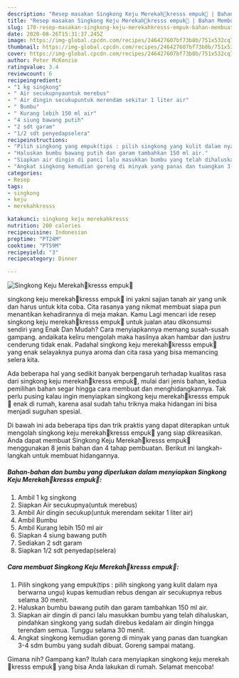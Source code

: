 ```yaml
---
description: "Resep masakan Singkong Keju Merekah🍠kresss empuk🍠 | Bahan Membuat Singkong Keju Merekah🍠kresss empuk🍠 Yang Lezat Sekali"
title: "Resep masakan Singkong Keju Merekah🍠kresss empuk🍠 | Bahan Membuat Singkong Keju Merekah🍠kresss empuk🍠 Yang Lezat Sekali"
slug: 170-resep-masakan-singkong-keju-merekahkresss-empuk-bahan-membuat-singkong-keju-merekahkresss-empuk-yang-lezat-sekali
date: 2020-08-26T15:31:37.245Z
image: https://img-global.cpcdn.com/recipes/246427607bf73b8b/751x532cq70/singkong-keju-merekah🍠kresss-empuk🍠-foto-resep-utama.jpg
thumbnail: https://img-global.cpcdn.com/recipes/246427607bf73b8b/751x532cq70/singkong-keju-merekah🍠kresss-empuk🍠-foto-resep-utama.jpg
cover: https://img-global.cpcdn.com/recipes/246427607bf73b8b/751x532cq70/singkong-keju-merekah🍠kresss-empuk🍠-foto-resep-utama.jpg
author: Peter McKenzie
ratingvalue: 3.4
reviewcount: 6
recipeingredient:
- "1 kg singkong"
- " Air secukupnyauntuk merebus"
- " Air dingin secukupuntuk merendam sekitar 1 liter air"
- " Bumbu"
- " Kurang lebih 150 ml air"
- "4 siung bawang putih"
- "2 sdt garam"
- "1/2 sdt penyedapselera"
recipeinstructions:
- "Pilih singkong yang empuk(tips : pilih singkong yang kulit dalam nya berwarna ungu) kupas kemudian rebus dengan air secukupnya rebus selama 30 menit."
- "Haluskan bumbu bawang putih dan garam tambahkan 150 ml air."
- "Siapkan air dingin di panci lalu masukkan bumbu yang telah dihaluskan, pindahkan singkong yang sudah direbus kedalam air dingin hingga terendam semua. Tunggu selama 30 menit."
- "Angkat singkong kemudian goreng di minyak yang panas dan tuangkan 3-4 sdm bumbu yang sudah dibuat. Goreng sampai matang."
categories:
- Resep
tags:
- singkong
- keju
- merekahkresss

katakunci: singkong keju merekahkresss 
nutrition: 200 calories
recipecuisine: Indonesian
preptime: "PT24M"
cooktime: "PT59M"
recipeyield: "3"
recipecategory: Dinner

---
```



![Singkong Keju Merekah🍠kresss empuk🍠](https://img-global.cpcdn.com/recipes/246427607bf73b8b/751x532cq70/singkong-keju-merekah🍠kresss-empuk🍠-foto-resep-utama.jpg)


singkong keju merekah🍠kresss empuk🍠 ini yakni sajian tanah air yang unik dan harus untuk kita coba. Cita rasanya yang nikmat membuat siapa pun menantikan kehadirannya di meja makan.
Kamu Lagi mencari ide resep singkong keju merekah🍠kresss empuk🍠 untuk jualan atau dikonsumsi sendiri yang Enak Dan Mudah? Cara menyiapkannya memang susah-susah gampang. andaikata keliru mengolah maka hasilnya akan hambar dan justru cenderung tidak enak. Padahal singkong keju merekah🍠kresss empuk🍠 yang enak selayaknya punya aroma dan cita rasa yang bisa memancing selera kita.



Ada beberapa hal yang sedikit banyak berpengaruh terhadap kualitas rasa dari singkong keju merekah🍠kresss empuk🍠, mulai dari jenis bahan, kedua pemilihan bahan segar hingga cara membuat dan menghidangkannya. Tak perlu pusing kalau ingin menyiapkan singkong keju merekah🍠kresss empuk🍠 enak di rumah, karena asal sudah tahu triknya maka hidangan ini bisa menjadi suguhan spesial.


Di bawah ini ada beberapa tips dan trik praktis yang dapat diterapkan untuk mengolah singkong keju merekah🍠kresss empuk🍠 yang siap dikreasikan. Anda dapat membuat Singkong Keju Merekah🍠kresss empuk🍠 menggunakan 8 jenis bahan dan 4 tahap pembuatan. Berikut ini langkah-langkah untuk membuat hidangannya.

<!--inarticleads1-->

##### Bahan-bahan dan bumbu yang diperlukan dalam menyiapkan Singkong Keju Merekah🍠kresss empuk🍠:

1. Ambil 1 kg singkong
1. Siapkan  Air secukupnya(untuk merebus)
1. Ambil  Air dingin secukup(untuk merendam sekitar 1 liter air)
1. Ambil  Bumbu
1. Ambil  Kurang lebih 150 ml air
1. Siapkan 4 siung bawang putih
1. Sediakan 2 sdt garam
1. Siapkan 1/2 sdt penyedap(selera)




<!--inarticleads2-->

##### Cara membuat Singkong Keju Merekah🍠kresss empuk🍠:

1. Pilih singkong yang empuk(tips : pilih singkong yang kulit dalam nya berwarna ungu) kupas kemudian rebus dengan air secukupnya rebus selama 30 menit.
1. Haluskan bumbu bawang putih dan garam tambahkan 150 ml air.
1. Siapkan air dingin di panci lalu masukkan bumbu yang telah dihaluskan, pindahkan singkong yang sudah direbus kedalam air dingin hingga terendam semua. Tunggu selama 30 menit.
1. Angkat singkong kemudian goreng di minyak yang panas dan tuangkan 3-4 sdm bumbu yang sudah dibuat. Goreng sampai matang.




Gimana nih? Gampang kan? Itulah cara menyiapkan singkong keju merekah🍠kresss empuk🍠 yang bisa Anda lakukan di rumah. Selamat mencoba!
